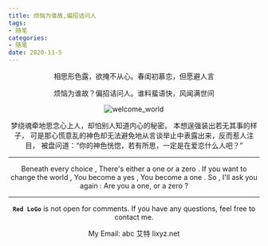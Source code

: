 ```yaml
---
title: 烦恼为谁故,偏招诘问人
tags:                      
- 随笔
categories:                
- 随笔
date: 2020-11-5
---
```


<div align=center>
相思形色露，欲掩不从心。春闺初慕恋，但愿避人言

烦恼为谁故？偏招诘问人。谁料蜚语快，风闻满世间

![welcome_world](welcome_world/welcome_world.jpg)

梦绕魂牵地思念心上人，却怕别人知道内心的秘密。
本想逞强装出若无其事的样子，
可是那心慌意乱的神色却无法避免地从言谈举止中表露出来，反而惹人注目，
被盘问道：“你的神色恍惚，若有所思，一定是在爱恋什么人吧？”

---

Beneath every choice , There's either a one or a zero .
If you want to change the world , You become a yes , You become a one .
So , I'll ask you again : Are you a one, or a zero ?

---

**`Red LoGo`** is not open for comments.
If you have any questions, feel free to contact me.

My Email: abc 艾特 lixyz.net
</div>
